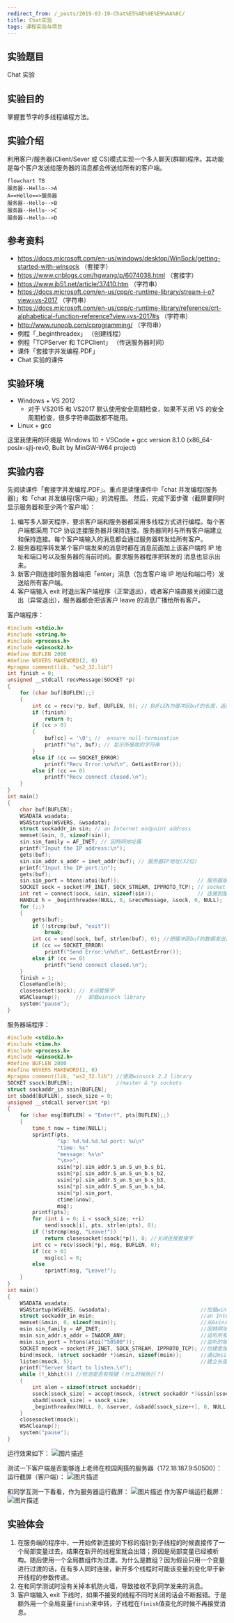 ```yaml
---
redirect_from: /_posts/2019-03-19-Chat%E5%AE%9E%E9%AA%8C/
title: Chat实验
tags: 课程实验与项目
---
```


## 实验题目

Chat 实验

## 实验目的

掌握套节字的多线程编程方法。

## 实验介绍

利用客户/服务器(Client/Sever 或 CS)模式实现一个多人聊天(群聊)程序。其功能是每个客户发送给服务器的消息都会传送给所有的客户端。

```mermaid
flowchart TB
服务器--Hello-->A
A==Hello==>服务器
服务器--Hello-->B
服务器--Hello-->C
服务器--Hello-->D
```

## 参考资料

- https://docs.microsoft.com/en-us/windows/desktop/WinSock/getting-started-with-winsock （套接字）
- https://www.cnblogs.com/hgwang/p/6074038.html （套接字）
- https://www.jb51.net/article/37410.htm （字符串）
- https://docs.microsoft.com/en-us/cpp/c-runtime-library/stream-i-o?view=vs-2017 （字符串）
- https://docs.microsoft.com/en-us/cpp/c-runtime-library/reference/crt-alphabetical-function-reference?view=vs-2017#s （字符串）
- http://www.runoob.com/cprogramming/ （字符串）
- 例程「\_beginthreadex」 （创建线程）
- 例程「TCPServer 和 TCPClient」 （传送服务器时间）
- 课件「套接字并发编程.PDF」
- Chat 实验的课件

## 实验环境

- Windows + VS 2012
  - 对于 VS2015 和 VS2017 默认使用安全周期检查，如果不关闭 VS 的安全周期检查，很多字符串函数都不能用。
- Linux + gcc

这里我使用的环境是 Windows 10 + VSCode + gcc version 8.1.0 (x86_64-posix-sjlj-rev0, Built by MinGW-W64 project)

## 实验内容

先阅读课件「套接字并发编程.PDF」。重点是读懂课件中「chat 并发编程(服务器)」和「chat 并发编程(客户端)」的流程图。 然后，完成下面步骤（截屏要同时显示服务器和至少两个客户端）：

1. 编写多人聊天程序，要求客户端和服务器都采用多线程方式进行编程。每个客户端都采用 TCP 协议连接服务器并保持连接。服务器同时与所有客户端建立和保持连接。每个客户端输入的消息都会通过服务器转发给所有客户。
2. 服务器程序转发某个客户端发来的消息时都在消息前面加上该客户端的 IP 地址和端口号以及服务器的当前时间。要求服务器程序把转发的 消息也显示出来。
3. 新客户刚连接时服务器端把「enter」消息（包含客户端 IP 地址和端口号）发送给所有客户端。
4. 客户端输入 exit 时退出客户端程序（正常退出），或者客户端直接关闭窗口退出（异常退出），服务器都会把该客户 leave 的消息广播给所有客户。

客户端程序：

```c
#include <stdio.h>
#include <string.h>
#include <process.h>
#include <winsock2.h>
#define BUFLEN 2000
#define WSVERS MAKEWORD(2, 0)
#pragma comment(lib, "ws2_32.lib")
int finish = 0;
unsigned __stdcall recvMessage(SOCKET *p)
{
	for (char buf[BUFLEN];;)
	{
		int cc = recv(*p, buf, BUFLEN, 0); // BUFLEN为缓冲区buf的长度，返回值：接收的字符数(>0)、对方已关闭(=0) 或连接出错(<0)
		if (finish)
			return 0;
		if (cc > 0)
		{
			buf[cc] = '\0';	//  ensure null-termination
			printf("%s", buf); // 显示所接收的字符串
		}
		else if (cc == SOCKET_ERROR)
			printf("Recv Error:\n%d\n", GetLastError());
		else if (cc == 0)
			printf("Recv connect closed.\n");
	}
}
int main()
{
	char buf[BUFLEN];
	WSADATA wsadata;
	WSAStartup(WSVERS, &wsadata);
	struct sockaddr_in sin; // an Internet endpoint address
	memset(&sin, 0, sizeof(sin));
	sin.sin_family = AF_INET; // 因特网地址簇
	printf("Input the IP address:\n");
	gets(buf);
	sin.sin_addr.s_addr = inet_addr(buf); // 服务器IP地址(32位)
	printf("Input the IP port:\n");
	gets(buf);
	sin.sin_port = htons(atoi(buf));						 // 服务器端口号(16位)
	SOCKET sock = socket(PF_INET, SOCK_STREAM, IPPROTO_TCP); // socket descriptor
	int ret = connect(sock, &sin, sizeof(sin));				 // 连接到服务器.无错时，返回0；否则，返回SOCKET_ERROR ，可以调用函数WSAGetLastError取得错误代码
	HANDLE h = _beginthreadex(NULL, 0, &recvMessage, &sock, 0, NULL);
	for (;;)
	{
		gets(buf);
		if (!strcmp(buf, "exit"))
			break;
		int cc = send(sock, buf, strlen(buf), 0); //把缓冲区buf的数据发送出去，len为要发送的字节数，返回值：(>0) 实际发送的字节数(≤len), (=0) 对方正常关闭，（=SOCKET_ERROR) 出错，用函数WSAGetLastError取错误码。
		if (cc == SOCKET_ERROR)
			printf("Send Error:\n%d\n", GetLastError());
		else if (cc == 0)
			printf("Send connect closed.\n");
	}
	finish = 1;
	CloseHandle(h);
	closesocket(sock); // 关闭套接字
	WSACleanup();	  //  卸载winsock library
	system("pause");
}
```

服务器端程序：

```c
#include <stdio.h>
#include <time.h>
#include <process.h>
#include <winsock2.h>
#define BUFLEN 2000
#define WSVERS MAKEWORD(2, 0)
#pragma comment(lib, "ws2_32.lib") //使用winsock 2.2 library
SOCKET ssock[BUFLEN];			   //master & *p sockets
struct sockaddr_in ssin[BUFLEN];
int sbadd[BUFLEN], ssock_size = 0;
unsigned __stdcall server(int *p)
{
	for (char msg[BUFLEN] = "Enter!", pts[BUFLEN];;)
	{
		time_t now = time(NULL);
		sprintf(pts,
				"ip: %d.%d.%d.%d port: %u\n"
				"time: %s"
				"message: %s\n"
				"\n>>",
				ssin[*p].sin_addr.S_un.S_un_b.s_b1,
				ssin[*p].sin_addr.S_un.S_un_b.s_b2,
				ssin[*p].sin_addr.S_un.S_un_b.s_b3,
				ssin[*p].sin_addr.S_un.S_un_b.s_b4,
				ssin[*p].sin_port,
				ctime(&now),
				msg);
		printf(pts);
		for (int i = 0; i < ssock_size; ++i)
			send(ssock[i], pts, strlen(pts), 0);
		if (!strcmp(msg, "Leave!"))
			return closesocket(ssock[*p]), 0; //关闭连接套接字
		int cc = recv(ssock[*p], msg, BUFLEN, 0);
		if (cc > 0)
			msg[cc] = 0;
		else
			sprintf(msg, "Leave!");
	}
}
int main()
{
	WSADATA wsadata;
	WSAStartup(WSVERS, &wsadata);							  //加载winsock library，WSVERS为请求版本，wsadata返回系统实际支持的最高版本
	struct sockaddr_in msin;								  //an Internet endpoint addresss
	memset(&msin, 0, sizeof(msin));							  //从&sin开始的长度为sizeof(sin)的内存清0 , sin为一个地址结构
	msin.sin_family = AF_INET;								  //因特网地址簇(INET-Internet)
	msin.sin_addr.s_addr = INADDR_ANY;						  //监听所有(接口的)IP地址(32位)，0.0.0.0
	msin.sin_port = htons(atoi("50500"));					  //监听的端口号(16位) 。atoi--把ascii转化为int，htons—主机序到网络序
	SOCKET msock = socket(PF_INET, SOCK_STREAM, IPPROTO_TCP); //创建套接字。参数：因特网协议簇(family)，字节流，TCP协议号。 返回：要监听套接字的描述符或INVALID_SOCKET
	bind(msock, (struct sockaddr *)&msin, sizeof(msin));	  //通过msin把要监听的IP地址和端口号绑定到套接字上
	listen(msock, 5);										  //建立长度为5的连接请求队列，并开始监听是否有连接请求到来，来了则放入队列
	printf("Server Start to listen.\n");
	while (!_kbhit()) //检测是否有按键 (什么时候执行？)
	{
		int alen = sizeof(struct sockaddr);												//from-address length
		ssock[ssock_size] = accept(msock, (struct sockaddr *)&ssin[ssock_size], &alen); //accept：如果有新的连接请求，返回连接套接字，否则，被阻塞，ssin包含客户端IP地址和端口号
		sbadd[ssock_size] = ssock_size;
		_beginthreadex(NULL, 0, &server, &sbadd[ssock_size++], 0, NULL);
	}
	closesocket(msock);
	WSACleanup();
	system("pause");
}
```

运行效果如下：
![图片描述](https://Mizuno-Ai.wu-kan.cn/assets/image/2019/2019-03-19-1.jpg)

测试一下客户端是否能够连上老师在校园网搭的服务器（172.18.187.9:50500）：
运行截屏（客户端）：
![图片描述](https://Mizuno-Ai.wu-kan.cn/assets/image/2019/2019-03-19-2.jpg)

和同学互测一下看看，作为服务器运行截屏：
![图片描述](https://Mizuno-Ai.wu-kan.cn/assets/image/2019/2019-03-19-3.jpg)
作为客户端运行截屏：
![图片描述](https://Mizuno-Ai.wu-kan.cn/assets/image/2019/2019-03-19-4.jpg)

## 实验体会

1. 在服务端的程序中，一开始传新连接的下标的指针到子线程的时候直接传了一个局部变量过去，结果在新开的线程里就会出错；原因是局部变量已经被析构。随后使用一个全局数组作为过渡。为什么是数组？因为假设只用一个变量进行过渡的话，在有多人同时连接，新开多个线程时可能该变量的变化早于新开线程的参数传递。
2. 在和同学测试时没有关掉本机防火墙，导致接收不到同学发来的消息。
3. 客户端输入 exit 下线时，如果不接受的线程不同时关闭的话会不断报错。于是额外用一个全局变量`finish`来中转，子线程在`finish`值变化的时候不再接受消息。
